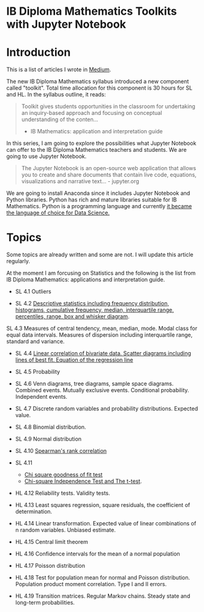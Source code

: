 # IB Diploma Mathematics Toolkits with Jupyter Notebook

# Introduction

This is a list of articles I wrote in [Medium](https://medium.com/@shinichiokada). 

The new IB Diploma Mathematics syllabus introduced a new component called "toolkit". Total time allocation for this component is 30 hours for SL and HL. In the syllabus outline, it reads:

> Toolkit gives students opportunities in the classroom for undertaking
> an inquiry-based approach and focusing on conceptual understanding 
> of the conten...
> - IB Mathematics: application and interpretation guide

In this series, I am going to explore the possibilities what Jupyter Notebook can offer to the IB Diploma Mathematics teachers and students. We are going to use Jupyter Notebook.

> The Jupyter Notebook is an open-source web application that allows you to create and share documents that contain live code, equations, visualizations and narrative text... - jupyter.org

We are going to install Anaconda since it includes Jupyter Notebook and Python libraries. Python has rich and mature libraries suitable for IB Mathematics. Python is a programming language and currently [it became the language of choice for Data Science.](https://www.netguru.com/blog/how-did-python-become-the-language-of-choice-for-data-science)







# Topics

Some topics are already written and some are not. I will update this article regularly.

At the moment I am forcusing on Statistics and the following is the list from IB Diploma Mathematics: applications and interpretation guide.

- SL 4.1 Outliers

- SL 4.2 [Descriptive statistics including frequency distribution, histograms, cumulative frequency, median, interquartile range, percentiles, range, box and whisker diagram](http://bit.ly/2S1yHIm).

SL 4.3 Measures of central tendency, mean, median, mode. Modal class for equal data intervals. Measures of dispersion including interquartile range, standard and variance.

- SL 4.4 [Linear correlation of bivariate data. Scatter diagrams including lines of best fit. Equation of the regression line](http://bit.ly/2Pdv6Fj)

- SL 4.5 Probability

- SL 4.6 Venn diagrams, tree diagrams, sample space diagrams. Combined events. Mutually exclusive events. Conditional probability. Independent events.

- SL 4.7 Discrete random variables and probability distributions. Expected value.

- SL 4.8 Binomial distribution. 

- SL 4.9 Normal distribution

- SL 4.10 [Spearman's rank correlation](http://bit.ly/2YHF5G8)

- SL 4.11 
  - [Chi square goodness of fit test](http://bit.ly/349FsKF)
  - [Chi-square Independence Test and The t-test](http://bit.ly/2EaqgST).

- HL 4.12 Reliability tests. Validity tests.

- HL 4.13 Least squares regression, square residuals, the coefficient of determination.

- HL 4.14 Linear transformation. Expected value of linear combinations of n random variables. Unbiased estimate.

- HL 4.15 Central limit theorem

- HL 4.16 Confidence intervals for the mean of a normal population

- HL 4.17 Poisson distribution

- HL 4.18 Test for population mean for normal and Poisson distribution. Population product moment correlation. Type I and II errors.

- HL 4.19 Transition matrices. Regular Markov chains. Steady state and long-term probabilities.




